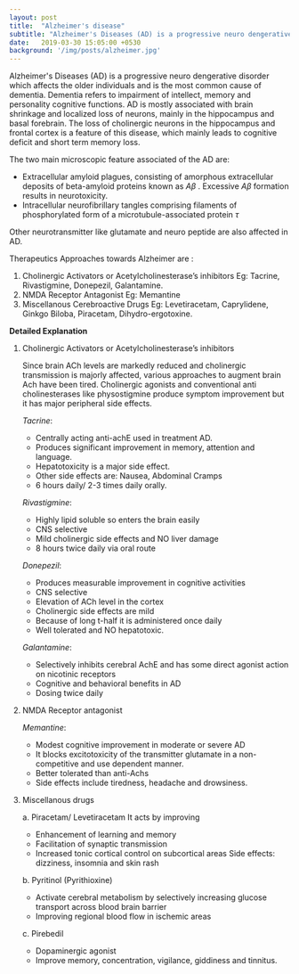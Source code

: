 ```yaml
---
layout: post
title:  "Alzheimer's disease"
subtitle: "Alzheimer's Diseases (AD) is a progressive neuro dengerative disorder which affects the older individuals and is the most common cause of dementia."
date:   2019-03-30 15:05:00 +0530
background: '/img/posts/alzheimer.jpg'
---
```


Alzheimer's Diseases (AD) is a progressive neuro dengerative disorder which affects the older individuals and is the most common cause of dementia. Dementia refers to impairment of intellect, memory and personality cognitive functions. 
AD is mostly associated with brain shrinkage and localized loss of neurons, mainly in the hippocampus and basal forebrain.
The loss of cholinergic neurons in the hippocampus and frontal cortex is a feature of this disease, which mainly leads to cognitive deficit and short term memory loss.

The two main microscopic feature associated of the AD are:

* Extracellular amyloid plagues, consisting of amorphous extracellular deposits of beta-amyloid proteins known as *Aβ*  . Excessive *Aβ* formation results in neurotoxicity.
* Intracellular neurofibrillary tangles comprising filaments of phosphorylated form of a microtubule-associated protein *τ*

Other neurotransmitter like glutamate and neuro peptide are also affected in AD.


Therapeutics Approaches towards Alzheimer are :

1.	Cholinergic Activators or Acetylcholinesterase’s inhibitors Eg: Tacrine, Rivastigmine, Donepezil, Galantamine.
2.	NMDA Receptor Antagonist Eg: Memantine
3.	Miscellanous Cerebroactive Drugs Eg: Levetiracetam, Caprylidene, Ginkgo Biloba, Piracetam, Dihydro-ergotoxine.


**Detailed Explanation**


1. Cholinergic Activators or Acetylcholinesterase’s inhibitors

	Since brain ACh levels are markedly reduced and cholinergic transmission is majorly affected, various approaches to augment brain Ach have been tired. Cholinergic agonists and conventional anti cholinesterases like physostigmine produce symptom improvement but it has major peripheral side effects.

	_Tacrine_:

	* Centrally acting anti-achE used in treatment AD.
	* Produces significant improvement in memory, attention and language.
	* Hepatotoxicity is a major side effect. 
	* Other side effects are: Nausea, Abdominal Cramps
	* 6 hours daily/ 2-3 times  daily orally.

	_Rivastigmine_:
	
	* Highly lipid soluble so enters the brain easily
	* CNS selective
	* Mild cholinergic side effects and NO liver damage
	* 8 hours twice daily via oral route

	_Donepezil_:
	* Produces measurable improvement in cognitive activities
	* CNS selective
	* Elevation of ACh level in the cortex
	* Cholinergic side effects are mild
	* Because of long t-half it is administered once daily
	* Well tolerated and NO hepatotoxic.

	_Galantamine_:
	* Selectively inhibits  cerebral AchE and has some direct agonist action on nicotinic receptors 
	* Cognitive and behavioral benefits in AD
	* Dosing twice daily

2.	NMDA Receptor antagonist

	_Memantine_:
	
	* Modest cognitive improvement in moderate or severe AD
	* It blocks excitotoxicity of the transmitter glutamate in a non-competitive and use dependent manner.
	* Better tolerated than anti-Achs
	* Side effects include tiredness, headache and drowsiness.

3.	Miscellanous drugs

	a. Piracetam/ Levetiracetam
	It acts by improving
	
	* Enhancement of learning and memory
	* Facilitation of synaptic transmission
	* Increased tonic cortical control on subcortical areas
	Side effects: dizziness, insomnia and skin rash
	
	b. Pyritinol (Pyrithioxine)
	
	* Activate cerebral metabolism by selectively increasing glucose transport across blood brain barrier 
	* Improving regional blood flow in ischemic areas

	c.	Pirebedil
	
	* Dopaminergic agonist
	* Improve memory, concentration, vigilance, giddiness and tinnitus.





